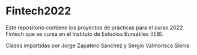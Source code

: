 # Fintech2022

Este repositorio contiene los proyectos de prácticas para el curso 2022 Fintech que se cursa en el Instituto de Estudios Bursátiles (IEB).

Clases impartidas por Jorge Zapatero Sánchez y Sergio Valmorisco Sierra.
